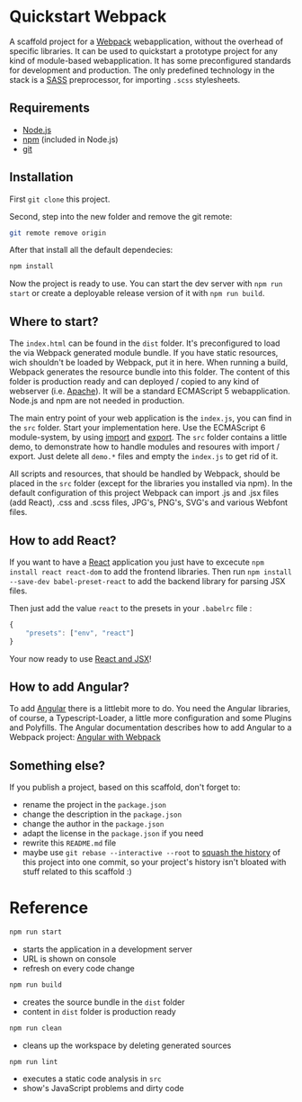 # Quickstart Webpack

A scaffold project for a [Webpack](https://webpack.js.org/) webapplication, without the overhead of specific libraries. It can be used to quickstart a prototype project for any kind of module-based webapplication. It has some preconfigured standards for development and production. The only predefined technology in the stack is a [SASS](https://sass-lang.com/) preprocessor, for importing `.scss` stylesheets.

## Requirements

- [Node.js](https://nodejs.org/en/)
- [npm](https://www.npmjs.com/) (included in Node.js)
- [git](https://git-scm.com/)

## Installation

First ```git clone``` this project.

Second, step into the new folder and remove the git remote:

```bash
git remote remove origin
```

After that install all the default dependecies:

```bash
npm install
```

Now the project is ready to use. You can start the dev server with ```npm run start``` or create a deployable release version of it with ```npm run build```.

## Where to start?

The `index.html` can be found in the `dist` folder. It's preconfigured to load the via Webpack generated module bundle.
If you have static resources, wich shouldn't be loaded by Webpack, put it in here. When running a build, Webpack generates the resource bundle into this folder. The content of this folder is production ready and can deployed / copied to any kind of webserver (i.e. [Apache](https://httpd.apache.org/)). It will be a standard ECMAScript 5 webapplication. Node.js and npm are not needed in production.

The main entry point of your web application is the `index.js`, you can find in the `src` folder. Start your implementation here. Use the ECMAScript 6 module-system, by using [import](https://developer.mozilla.org/en-US/docs/Web/JavaScript/Reference/Statements/import) and [export](https://developer.mozilla.org/en-US/docs/Web/JavaScript/Reference/Statements/export).
The `src` folder contains a little demo, to demonstrate how to handle modules and resoures with import / export. Just delete all `demo.*` files and empty the `index.js` to get rid of it.

All scripts and resources, that should be handled by Webpack, should be placed in the `src` folder (except for the libraries you installed via npm). In the default configuration of this project Webpack can import .js and .jsx files (add React), .css and .scss files, JPG's, PNG's, SVG's and various Webfont files.

## How to add React?

If you want to have a [React](https://reactjs.org/) application you just have to excecute ```npm install react react-dom``` to add the frontend libraries. Then run ```npm install --save-dev babel-preset-react``` to add the backend library for parsing JSX files.

Then just add the value `react` to the presets in your `.babelrc` file :

```javascript
{
    "presets": ["env", "react"]
}
```

Your now ready to use [React and JSX](https://reactjs.org/docs/hello-world.html)!

## How to add Angular?

To add [Angular](https://angular.io/) there is a littlebit more to do. You need the Angular libraries, of course, a Typescript-Loader, a little more configuration and some Plugins and Polyfills. The Angular documentation describes how to add Angular to a Webpack project: [Angular with Webpack](https://angular.io/guide/webpack)

## Something else?

If you publish a project, based on this scaffold, don't forget to:

- rename the project in the `package.json`
- change the description in the `package.json`
- change the author in the `package.json`
- adapt the license in the `package.json` if you need
- rewrite this `README.md` file
- maybe use `git rebase --interactive --root` to [squash the history](https://git-scm.com/book/en/v2/Git-Tools-Rewriting-History) of this project into one commit, so your project's history isn't bloated with stuff related to this scaffold :)

# Reference

```bash
npm run start
```

- starts the application in a development server
- URL is shown on console
- refresh on every code change

```bash
npm run build
```

- creates the source bundle in the `dist` folder
- content in `dist` folder is production ready

```bash
npm run clean
```

- cleans up the workspace by deleting generated sources

```
npm run lint
```

- executes a static code analysis in `src`
- show's JavaScript problems and dirty code
